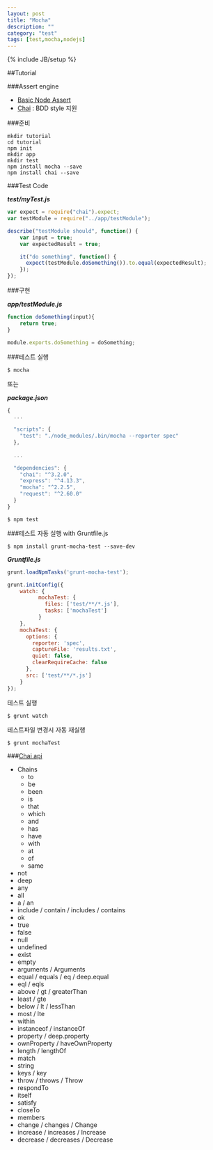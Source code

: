 ```yaml
---
layout: post
title: "Mocha"
description: ""
category: "test"
tags: [test,mocha,nodejs]
---
```

{% include JB/setup %}

##Tutorial

###Assert engine

 - [Basic Node Assert](https://nodejs.org/api/assert.html)
 - [Chai](http://chaijs.com/api/bdd/) : BDD style 지원

###준비

```
mkdir tutorial
cd tutorial
npm init
mkdir app
mkdir test
npm install mocha --save
npm install chai --save
```


###Test Code 

***test/myTest.js***

```js
var expect = require("chai").expect;
var testModule = require("../app/testModule");

describe("testModule should", function() {
    var input = true;
    var expectedResult = true;

    it("do something", function() {
      expect(testModule.doSomething()).to.equal(expectedResult);
    });
});
```

###구현

***app/testModule.js***

```js
function doSomething(input){
    return true;
}

module.exports.doSomething = doSomething;
```

###테스트 실행

    $ mocha

또는

***package.json***

```js
{
  ...

  "scripts": {
    "test": "./node_modules/.bin/mocha --reporter spec"
  },
  
  ...

  "dependencies": {
    "chai": "^3.2.0",
    "express": "^4.13.3",
    "mocha": "^2.2.5",
    "request": "^2.60.0"
  }
}
```

    $ npm test


###테스트 자동 실행 with Gruntfile.js

    $ npm install grunt-mocha-test --save-dev

***Gruntfile.js***

```js
grunt.loadNpmTasks('grunt-mocha-test');

grunt.initConfig({
    watch: {
          mochaTest: {
            files: ['test/**/*.js'],
            tasks: ['mochaTest']
          }
    },      
    mochaTest: {
      options: {
        reporter: 'spec',
        captureFile: 'results.txt',
        quiet: false,
        clearRequireCache: false
      },
      src: ['test/**/*.js']
    }
});
```

테스트 실행

    $ grunt watch

테스트파일 변경시 자동 재실행

    $ grunt mochaTest

###[Chai api](http://chaijs.com/api/bdd/)
 - Chains
     + to
     + be
     + been
     + is
     + that
     + which
     + and
     + has
     + have
     + with
     + at
     + of
     + same
 - not
 - deep
 - any
 - all
 - a / an
 - include / contain / includes / contains
 - ok
 - true
 - false
 - null
 - undefined
 - exist
 - empty
 - arguments / Arguments
 - equal / equals / eq / deep.equal
 - eql / eqls
 - above / gt / greaterThan
 - least / gte
 - below / lt / lessThan
 - most / lte
 - within
 - instanceof / instanceOf
 - property / deep.property
 - ownProperty / haveOwnProperty
 - length / lengthOf
 - match
 - string
 - keys / key
 - throw / throws / Throw
 - respondTo
 - itself
 - satisfy
 - closeTo
 - members
 - change / changes / Change
 - increase / increases / Increase
 - decrease / decreases / Decrease


